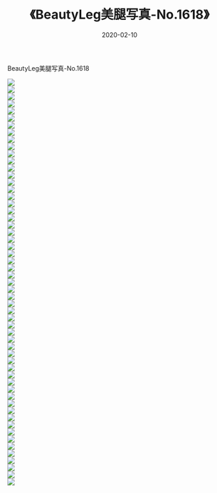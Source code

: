 ﻿---
layout: post
title:  《BeautyLeg美腿写真-No.1618》
date:   2020-02-10
img: http://img.660000.xyz/Sharelink/网络美图/2020/BeautyLeg美腿写真-No.1618/000.jpg
categories: [美女, 清纯, 唯美]
---

BeautyLeg美腿写真-No.1618

  ![](http://img.660000.xyz/Sharelink/网络美图/2020/BeautyLeg美腿写真-No.1618/001.jpg) <br> ![](http://img.660000.xyz/Sharelink/网络美图/2020/BeautyLeg美腿写真-No.1618/002.jpg) <br> ![](http://img.660000.xyz/Sharelink/网络美图/2020/BeautyLeg美腿写真-No.1618/003.jpg) <br> ![](http://img.660000.xyz/Sharelink/网络美图/2020/BeautyLeg美腿写真-No.1618/004.jpg) <br> ![](http://img.660000.xyz/Sharelink/网络美图/2020/BeautyLeg美腿写真-No.1618/005.jpg) <br> ![](http://img.660000.xyz/Sharelink/网络美图/2020/BeautyLeg美腿写真-No.1618/006.jpg) <br> ![](http://img.660000.xyz/Sharelink/网络美图/2020/BeautyLeg美腿写真-No.1618/007.jpg) <br> ![](http://img.660000.xyz/Sharelink/网络美图/2020/BeautyLeg美腿写真-No.1618/008.jpg) <br> ![](http://img.660000.xyz/Sharelink/网络美图/2020/BeautyLeg美腿写真-No.1618/009.jpg) <br> ![](http://img.660000.xyz/Sharelink/网络美图/2020/BeautyLeg美腿写真-No.1618/010.jpg) <br> ![](http://img.660000.xyz/Sharelink/网络美图/2020/BeautyLeg美腿写真-No.1618/011.jpg) <br> ![](http://img.660000.xyz/Sharelink/网络美图/2020/BeautyLeg美腿写真-No.1618/012.jpg) <br> ![](http://img.660000.xyz/Sharelink/网络美图/2020/BeautyLeg美腿写真-No.1618/013.jpg) <br> ![](http://img.660000.xyz/Sharelink/网络美图/2020/BeautyLeg美腿写真-No.1618/014.jpg) <br> ![](http://img.660000.xyz/Sharelink/网络美图/2020/BeautyLeg美腿写真-No.1618/015.jpg) <br> ![](http://img.660000.xyz/Sharelink/网络美图/2020/BeautyLeg美腿写真-No.1618/016.jpg) <br> ![](http://img.660000.xyz/Sharelink/网络美图/2020/BeautyLeg美腿写真-No.1618/017.jpg) <br> ![](http://img.660000.xyz/Sharelink/网络美图/2020/BeautyLeg美腿写真-No.1618/018.jpg) <br> ![](http://img.660000.xyz/Sharelink/网络美图/2020/BeautyLeg美腿写真-No.1618/019.jpg) <br> ![](http://img.660000.xyz/Sharelink/网络美图/2020/BeautyLeg美腿写真-No.1618/020.jpg) <br> ![](http://img.660000.xyz/Sharelink/网络美图/2020/BeautyLeg美腿写真-No.1618/021.jpg) <br> ![](http://img.660000.xyz/Sharelink/网络美图/2020/BeautyLeg美腿写真-No.1618/022.jpg) <br> ![](http://img.660000.xyz/Sharelink/网络美图/2020/BeautyLeg美腿写真-No.1618/023.jpg) <br> ![](http://img.660000.xyz/Sharelink/网络美图/2020/BeautyLeg美腿写真-No.1618/024.jpg) <br> ![](http://img.660000.xyz/Sharelink/网络美图/2020/BeautyLeg美腿写真-No.1618/025.jpg) <br> ![](http://img.660000.xyz/Sharelink/网络美图/2020/BeautyLeg美腿写真-No.1618/026.jpg) <br> ![](http://img.660000.xyz/Sharelink/网络美图/2020/BeautyLeg美腿写真-No.1618/027.jpg) <br> ![](http://img.660000.xyz/Sharelink/网络美图/2020/BeautyLeg美腿写真-No.1618/028.jpg) <br> ![](http://img.660000.xyz/Sharelink/网络美图/2020/BeautyLeg美腿写真-No.1618/029.jpg) <br> ![](http://img.660000.xyz/Sharelink/网络美图/2020/BeautyLeg美腿写真-No.1618/030.jpg) <br> ![](http://img.660000.xyz/Sharelink/网络美图/2020/BeautyLeg美腿写真-No.1618/031.jpg) <br> ![](http://img.660000.xyz/Sharelink/网络美图/2020/BeautyLeg美腿写真-No.1618/032.jpg) <br> ![](http://img.660000.xyz/Sharelink/网络美图/2020/BeautyLeg美腿写真-No.1618/033.jpg) <br> ![](http://img.660000.xyz/Sharelink/网络美图/2020/BeautyLeg美腿写真-No.1618/034.jpg) <br> ![](http://img.660000.xyz/Sharelink/网络美图/2020/BeautyLeg美腿写真-No.1618/035.jpg) <br> ![](http://img.660000.xyz/Sharelink/网络美图/2020/BeautyLeg美腿写真-No.1618/036.jpg) <br> ![](http://img.660000.xyz/Sharelink/网络美图/2020/BeautyLeg美腿写真-No.1618/037.jpg) <br> ![](http://img.660000.xyz/Sharelink/网络美图/2020/BeautyLeg美腿写真-No.1618/038.jpg) <br> ![](http://img.660000.xyz/Sharelink/网络美图/2020/BeautyLeg美腿写真-No.1618/039.jpg) <br> ![](http://img.660000.xyz/Sharelink/网络美图/2020/BeautyLeg美腿写真-No.1618/040.jpg) <br> ![](http://img.660000.xyz/Sharelink/网络美图/2020/BeautyLeg美腿写真-No.1618/041.jpg) <br> ![](http://img.660000.xyz/Sharelink/网络美图/2020/BeautyLeg美腿写真-No.1618/042.jpg) <br> ![](http://img.660000.xyz/Sharelink/网络美图/2020/BeautyLeg美腿写真-No.1618/043.jpg) <br> ![](http://img.660000.xyz/Sharelink/网络美图/2020/BeautyLeg美腿写真-No.1618/044.jpg) <br> ![](http://img.660000.xyz/Sharelink/网络美图/2020/BeautyLeg美腿写真-No.1618/045.jpg) <br> ![](http://img.660000.xyz/Sharelink/网络美图/2020/BeautyLeg美腿写真-No.1618/046.jpg) <br> ![](http://img.660000.xyz/Sharelink/网络美图/2020/BeautyLeg美腿写真-No.1618/047.jpg) <br> ![](http://img.660000.xyz/Sharelink/网络美图/2020/BeautyLeg美腿写真-No.1618/048.jpg) <br> ![](http://img.660000.xyz/Sharelink/网络美图/2020/BeautyLeg美腿写真-No.1618/049.jpg) <br> ![](http://img.660000.xyz/Sharelink/网络美图/2020/BeautyLeg美腿写真-No.1618/050.jpg) <br> ![](http://img.660000.xyz/Sharelink/网络美图/2020/BeautyLeg美腿写真-No.1618/051.jpg) <br> ![](http://img.660000.xyz/Sharelink/网络美图/2020/BeautyLeg美腿写真-No.1618/052.jpg) <br> ![](http://img.660000.xyz/Sharelink/网络美图/2020/BeautyLeg美腿写真-No.1618/053.jpg) <br> ![](http://img.660000.xyz/Sharelink/网络美图/2020/BeautyLeg美腿写真-No.1618/054.jpg) <br> ![](http://img.660000.xyz/Sharelink/网络美图/2020/BeautyLeg美腿写真-No.1618/055.jpg) <br> ![](http://img.660000.xyz/Sharelink/网络美图/2020/BeautyLeg美腿写真-No.1618/056.jpg) <br> ![](http://img.660000.xyz/Sharelink/网络美图/2020/BeautyLeg美腿写真-No.1618/057.jpg) <br>